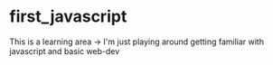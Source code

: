 # first_javascript
This is a learning area -> I'm just playing around getting familiar with javascript and basic web-dev
